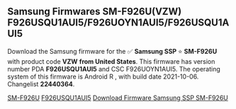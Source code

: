 <h2>Samsung Firmwares SM-F926U(VZW) F926USQU1AUI5/F926UOYN1AUI5/F926USQU1AUI5</h2>
Download the Samsung firmware for the ✅ <strong>Samsung SSP </strong> ⭐ <strong>SM-F926U</strong> with product code <strong>VZW</strong> <strong> from United States</strong>. This firmware has version number PDA <strong>F926USQU1AUI5</strong> and CSC F926UOYN1AUI5. The operating system of this firmware is Android R , with build date 2021-10-06. Changelist <strong>22440364</strong>.


[SM-F926U](https://samfirm.shop/samsung/model/SM-F926U)
[F926USQU1AUI5](https://samfirm.shop/samsung/pda/F926USQU1AUI5)
[Download Firmware Samsung SSP SM-F926U](https://samfirm.shop/samsung/firmware/462757)
